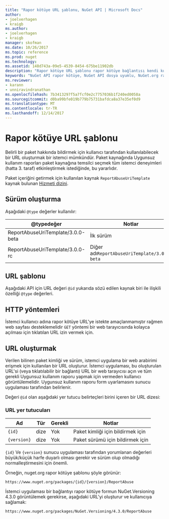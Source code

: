 ```yaml
---
title: "Rapor kötüye URL şablonu, NuGet API | Microsoft Docs"
author:
- joelverhagen
- kraigb
ms.author:
- joelverhagen
- kraigb
manager: skofman
ms.date: 10/26/2017
ms.topic: reference
ms.prod: nuget
ms.technology: 
ms.assetid: 148d743a-09e5-4539-8454-675be11902db
description: "Rapor kötüye URL şablonu rapor kötüye bağlantısı kendi kullanıcı Arabiriminde görüntülenecek istemcilerin sağlar."
keywords: "NuGet API rapor kötüye, NuGet API dosya uyumlu, NuGet.org rapor URL şablonu"
ms.reviewer:
- karann
- unniravindranathan
ms.openlocfilehash: 7b3413297f5a7fcf0e2c7757036b1f240ed0058a
ms.sourcegitcommit: d0ba99bfe019b779b75731bafdca8a37e35ef0d9
ms.translationtype: MT
ms.contentlocale: tr-TR
ms.lasthandoff: 12/14/2017
---
```

# <a name="report-abuse-url-template"></a>Rapor kötüye URL şablonu

Belirli bir paket hakkında bildirmek için kullanıcı tarafından kullanılabilecek bir URL oluşturmak bir istemci mümkündür. Paket kaynağında Uygunsuz kullanım raporları paket kaynağına temsilci seçmek tüm istemci deneyimleri (hatta 3. taraf) etkinleştirmek istediğinde, bu yararlıdır.

Paket içeriğini getirmek için kullanılan kaynak `ReportAbuseUriTemplate` kaynak bulunan [Hizmeti dizini](service-index.md).

## <a name="versioning"></a>Sürüm oluşturma

Aşağıdaki `@type` değerler kullanılır:

@typedeğer                       | Notlar
--------------------------------- | -----
ReportAbuseUriTemplate/3.0.0-beta | İlk sürüm
ReportAbuseUriTemplate/3.0.0-rc   | Diğer adı`ReportAbuseUriTemplate/3.0.0-beta`

## <a name="url-template"></a>URL şablonu

Aşağıdaki API için URL değeri `@id` yukarıda sözü edilen kaynak biri ile ilişkili özelliği `@type` değerleri.

## <a name="http-methods"></a>HTTP yöntemleri

İstemci kullanıcı adına rapor kötüye URL'ye istekte amaçlanmamıştır rağmen web sayfası desteklemelidir `GET` yöntemi bir web tarayıcısında kolayca açılması için tıklatılan URL izin vermek için.

## <a name="construct-the-url"></a>URL oluşturmak

Verilen bilinen paket kimliği ve sürüm, istemci uygulama bir web arabirimi erişmek için kullanılan bir URL oluşturur. İstemci uygulaması, bu oluşturulan URL'si (veya tıklatılabilir bir bağlantı) URL bir web tarayıcısı açın ve tüm gerekli Uygunsuz kullanım raporu yapmak için vermeden kullanıcı görüntülemelidir. Uygunsuz kullanım raporu form uyarlamasını sunucu uygulaması tarafından belirlenir.

Değeri `@id` olan aşağıdaki yer tutucu belirteçleri birini içeren bir URL dizesi:

### <a name="url-placeholders"></a>URL yer tutucuları

Ad        | Tür    | Gerekli | Notlar
----------- | ------- | -------- | -----
`{id}`      | dize  | Yok       | Paket kimliği için bildirmek için
`{version}` | dize  | Yok       | Paket sürümü için bildirmek için

`{id}` Ve `{version}` sunucu uygulaması tarafından yorumlanan değerleri büyük/küçük harfe duyarlı olması gerekir ve sürüm olup olmadığı normalleştirmesini için önemli.

Örneğin, nuget.org rapor kötüye şablonu şöyle görünür:

```
https://www.nuget.org/packages/{id}/{version}/ReportAbuse
```

İstemci uygulaması bir bağlantıyı rapor kötüye formun NuGet.Versioning 4.3.0 görüntülemek gerekirse, aşağıdaki URL'yi oluşturur ve kullanıcıya sağlamak:

```
https://www.nuget.org/packages/NuGet.Versioning/4.3.0/ReportAbuse
```